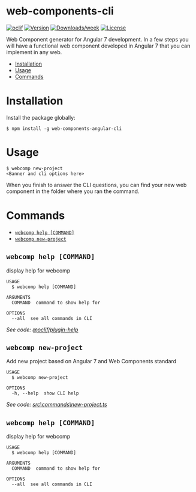 web-components-cli
==================


[![oclif](https://img.shields.io/badge/cli-oclif-brightgreen.svg)](https://oclif.io)
[![Version](https://img.shields.io/npm/v/web-components-angular-cli.svg)](https://npmjs.org/package/web-components-cli)
[![Downloads/week](https://img.shields.io/npm/dw/web-components-cli.svg)](https://npmjs.org/package/web-components-cli)
[![License](https://img.shields.io/npm/l/web-components-cli.svg)](https://github.com/hedesil/web-components-cli/blob/master/package.json)

Web Component generator for Angular 7 development. In a few steps you will have a functional web component developed in Angular 7 that you can implement in any web.

<!-- toc -->
* [Installation](#installation)
* [Usage](#usage)
* [Commands](#commands)
<!-- tocstop -->

# Installation

Install the package globally: 

```sh-session
$ npm install -g web-components-angular-cli
```

# Usage
<!-- usage -->
```sh-session
$ webcomp new-project
<Banner and cli options here>
```
When you finish to answer the CLI questions, you can find your new web component in the folder where you ran the command.

<!-- usagestop -->
# Commands
<!-- commands -->
* [`webcomp help [COMMAND]`](#webcomp-help-command)
* [`webcomp new-project`](#webcomp-new-project)

## `webcomp help [COMMAND]`

display help for webcomp

```
USAGE
  $ webcomp help [COMMAND]

ARGUMENTS
  COMMAND  command to show help for

OPTIONS
  --all  see all commands in CLI
```

_See code: [@oclif/plugin-help](https://github.com/oclif/plugin-help/blob/v2.1.6/src\commands\help.ts)_

## `webcomp new-project`

Add new project based on Angular 7 and Web Components standard

```
USAGE
  $ webcomp new-project

OPTIONS
  -h, --help  show CLI help
```

_See code: [src\commands\new-project.ts](https://github.com/hedesil/web-components-cli/blob/v0.0.4-SNAPSHOT/src\commands\new-project.ts)_
<!-- commandsstop -->
## `webcomp help [COMMAND]`

display help for webcomp

```
USAGE
  $ webcomp help [COMMAND]

ARGUMENTS
  COMMAND  command to show help for

OPTIONS
  --all  see all commands in CLI
```
